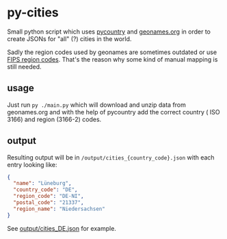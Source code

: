 # py-cities

Small python script which uses [pycountry](https://pypi.org/project/pycountry/)
and [geonames.org](https://download.geonames.org/export/zip/) in order to create JSONs for "all" (?) cities in the
world.

Sadly the region codes used by geonames are sometimes outdated or
use [FIPS region codes](https://en.wikipedia.org/wiki/List_of_FIPS_region_codes). That's the reason why some kind of
manual mapping is still needed.

## usage

Just run `py ./main.py` which will download and unzip data from geonames.org and with the help of pycountry add the correct country (
ISO 3166) and region (3166-2) codes.

## output

Resulting output will be in `/output/cities_{country_code}.json` with each entry looking like:

```json
{
  "name": "Lüneburg",
  "country_code": "DE",
  "region_code": "DE-NI",
  "postal_code": "21337",
  "region_name": "Niedersachsen"
}
```

See [output/cities_DE.json](output/cities_DE.json) for example.


